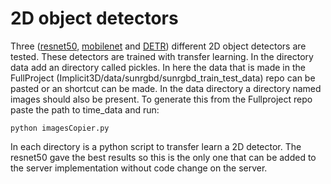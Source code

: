
# 2D object detectors

Three ([resnet50](https://drive.google.com/file/d/1Z_9QHP-3vpYd13l8iTnC33Qqh7XVm-Eo/view?usp=sharing), [mobilenet](https://drive.google.com/file/d/1q07IdfKaBZvmzjJgspviQk9vCr67mYg2/view?usp=sharing) and [DETR](https://drive.google.com/file/d/1odzu96fTtsv5NwU4Nq8XDDjQ_sjsDcXS/view?usp=sharing)) different 2D object detectors are tested. These detectors are trained with transfer learning. In the directory data add an directory called pickles. In here the data that is made in the FullProject (Implicit3D/data/sunrgbd/sunrgbd_train_test_data) repo can be pasted or an shortcut can be made. In the data directory a directory named images should also be present. To generate this from the Fullproject repo paste the path to time_data and run:
```
python imagesCopier.py
```

In each directory is a python script to transfer learn a 2D detector. The resnet50 gave the best results so this is the only one that can be added to the server implementation without code change on the server.


